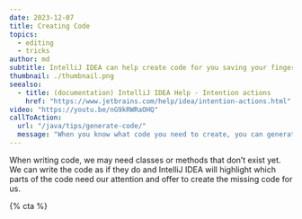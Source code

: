 ```yaml
---
date: 2023-12-07
title: Creating Code
topics:
  - editing
  - tricks
author: md
subtitle: IntelliJ IDEA can help create code for you saving your fingers.
thumbnail: ./thumbnail.png
seealso:
  - title: (documentation) IntelliJ IDEA Help - Intention actions
    href: "https://www.jetbrains.com/help/idea/intention-actions.html"
video: "https://youtu.be/nG9kRWRaOHQ"
callToAction:
  url: "/java/tips/generate-code/"
  message: "When you know what code you need to create, you can generate it!"
---
```


When writing code, we may need classes or methods that don’t exist yet. We can write the code as if they do and IntelliJ IDEA will highlight which parts of the code need our attention and offer to create the missing code for us.

{% cta %}
